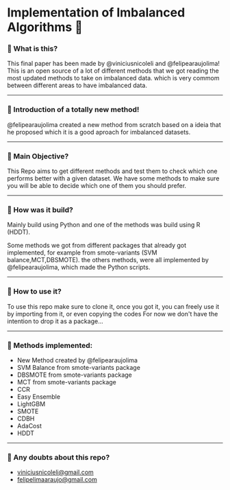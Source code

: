 # Implementation of Imbalanced Algorithms :rocket:
### :diamond_shape_with_a_dot_inside: What is this?

This final paper has been made by @viniciusnicoleli and @felipearaujolima! 
This is an open source of a lot of different methods that we got reading the most updated methods to take on imbalanced data.
which is very commom between different areas to have imbalanced data.
______________________________________________________________________________________________________________________________
### :diamond_shape_with_a_dot_inside: Introduction of a totally new method!

@felipearaujolima created a new method from scratch based on a ideia that he proposed which it is a good aproach for
imbalanced datasets.
______________________________________________________________________________________________________________________________
### :diamond_shape_with_a_dot_inside: Main Objective?

This Repo aims to get different methods and test them to check which one performs better with a given dataset.
We have some methods to make sure you will be able to decide which one of them you should prefer.
______________________________________________________________________________________________________________________________
### :diamond_shape_with_a_dot_inside: How was it build?

Mainly build using Python and one of the methods was build using R (HDDT).

Some methods we got from different packages that already got implemented, for example from smote-variants (SVM balance,MCT,DBSMOTE).
the others methods, were all implemented by @felipearaujolima, which made the Python scripts.
______________________________________________________________________________________________________________________________
### :diamond_shape_with_a_dot_inside: How to use it?

To use this repo make sure to clone it, once you got it, you can freely use it by importing from it, or even copying the codes 
For now we don't have the intention to drop it as a package...
______________________________________________________________________________________________________________________________
### :diamond_shape_with_a_dot_inside: Methods implemented:

* New Method created by @felipearaujolima
* SVM Balance from smote-variants package
* DBSMOTE from smote-variants package
* MCT from smote-variants package
* CCR
* Easy Ensemble
* LightGBM
* SMOTE
* CDBH
* AdaCost
* HDDT
______________________________________________________________________________________________________________________________
### :diamond_shape_with_a_dot_inside: Any doubts about this repo?
* viniciusnicoleli@gmail.com
* felipelimaaraujo@gmail.com



